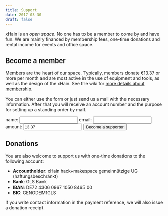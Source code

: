 ```yaml
---
title: Support
date: 2017-03-30
draft: false
---
```


xHain is an _open space_. No one has to be a member to come by and have fun. We are mainly financed by membership fees, one-time donations and rental income for events and office space.

## Become a member

Members are the heart of our space. Typically, members donate €13.37 or more per month and are most active in the use of equipment and tools, as well as the design of the xHain. See the wiki for <a href="https://wiki.x-hain.de/en/xHain/members" target="_blank">more details about membership</a>.

You can either use the form or just send us a mail with the necessary information. After that you will receive an account number and the purpose for setting up a standing order by mail.

<form action="https://formspree.io/signup@x-hain.de" method="POST">
    <label for="Name">name:
    	<input type="text" name="Name" title="name" required>
    </label>
    <label for="email">email:
    	<input type="email" name="_replyto" title="email" required>
    </label>
    <label for="amount">amount:
    	<input type="text" name="amount" title="amount" value="13.37" required>
    </label>
  	<input type="submit" value="Become a supporter">
</form>

## Donations

You are also welcome to support us with one-time donations to the following account:

- **Accountholder**: xHain hack+makespace gemeinnützige UG (haftungsbeschränkt)
- **Bank**: GLS Bank
- **IBAN**: DE72 4306 0967 1050 8465 00
- **BIC**: GENODEM1GLS

If you write contact information in the payment reference, we will also issue a donation receipt.
